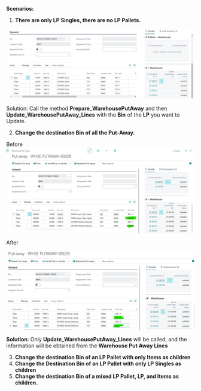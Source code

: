 **Scenarios:**

1) **There are only LP Singles, there are no LP Pallets.**

![image.png](/.attachments/image-6550fa7e-a576-441e-ae1b-4ae261159d9e.png)

Solution: 
   Call the method **Prepare_WarehousePutAway** and then 
    **Update_WarehousePutAway_Lines** with the **Bin** of the **LP** you want to Update.

2) **Change the destination Bin of all the Put-Away.**

Before
![imagen.png](/.attachments/imagen-1d9556d3-64fb-4e57-ac5a-12946a9c5272.png)

After

![imagen.png](/.attachments/imagen-e3df2d6d-b2e0-49fb-bfaa-b768a1ef3fc9.png)

**Solution**: Only **Update_WarehousePutAway_Lines** will be called, and the information will be obtained from the **Warehouse Put Away Lines**


3) **Change the destination Bin of an LP Pallet with only Items as children**
4) **Change the Destination Bin of an LP Pallet with only LP Singles as children**
5) **Change the destination Bin of a mixed LP Pallet, LP, and Items as children.**